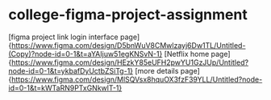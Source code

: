 # college-figma-project-assignment
[figma project link login interface page]{https://www.figma.com/design/D5bnWuV8CMwlzayj6Dw1TL/Untitled-(Copy)?node-id=0-1&t=aYAIjuw51egKNSvN-1}
[Netflix home page]{https://www.figma.com/design/HEzkY85eUFH2pwYU1GzJUp/Untitled?node-id=0-1&t=ykbafDyUctbZSiTg-1}
[more details page]{https://www.figma.com/design/MlSQVsx8hquOX3fzF39YLL/Untitled?node-id=0-1&t=kWTaRN9PTxGNkwlT-1}
